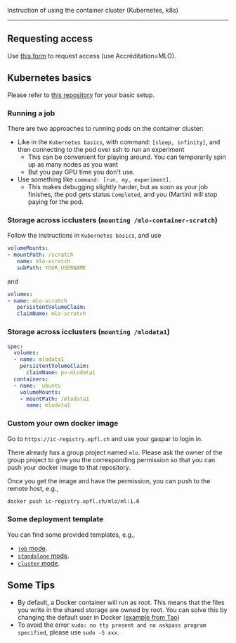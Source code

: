 Instruction of using the container cluster (Kubernetes, k8s)

---

## Requesting access
Use [this form](https://support.epfl.ch/help?id=epfl_sc_cat_item&sys_id=8cd2b9284f1b1b00fe35adee0310c769&sysparm_category=7707db6d4fd94300fe35adee0310c708) to request access (use Accréditation=MLO).


## Kubernetes basics
Please refer to [this repository](https://github.com/EPFL-IC/caas) for your basic setup.


### Running a job
There are two approaches to running pods on the container cluster:
* Like in the `Kubernetes basics`, with command: `[sleep, infinity]`, and then connecting to the pod over ssh to run an experiment
    * This can be convenient for playing around. You can temporarily spin up as many nodes as you want
    * But you pay GPU time you don't use.
* Use something like `command: [run, my, experiment]`.
    * This makes debugging slightly harder, but as soon as your job finishes, the pod gets status `Completed`, and you (Martin) will stop paying for the pod.


### Storage across icclusters (`mounting /mlo-container-scratch`)
Follow the instructions in `Kubernetes basics`, and use
```yaml
volumeMounts:
- mountPath: /scratch
   name: mlo-scratch
   subPath: YOUR_USERNAME
```

and

```yaml
volumes:
- name: mlo-scratch
   persistentVolumeClaim:
   claimName: mlo-scratch
```

### Storage across icclusters (`mounting /mlodata1`)
```yaml
spec:
  volumes:
  - name: mlodata1
    persistentVolumeClaim:
      claimName: pv-mlodata1
  containers:
  - name:  ubuntu
    volumeMounts:
    - mountPath: /mlodata1
      name: mlodata1
```

### Custom your own docker image
Go to `https://ic-registry.epfl.ch` and use your gaspar to login in.

There already has a group project named `mlo`. Please ask the owner of the group project to give you the corresponding permission so that you can push your docker image to that repository.

Once you get the image and have the permission, you can push to the remote host, e.g.,
```sh
docker push ic-registry.epfl.ch/mlo/ml:1.0
```

### Some deployment template
You can find some provided templates, e.g.,
* [`job` mode](https://github.com/epfml/kubernetes-setup/tree/master/templates/pod-job).
* [`standalone` mode](https://github.com/epfml/kubernetes-setup/tree/master/templates/pod-standalone).
* [`cluster` mode](https://github.com/epfml/kubernetes-setup/tree/master/templates/pod-cluster).

## Some Tips
* By default, a Docker container will run as root. This means that the files you write in the shared storage are owned by root. You can solve this by changing the default user in Docker ([example from Tao](https://github.com/IamTao/beta-kubernetes/blob/29515feb07e953bf602339a7548461aeeaa59de2/images/base/Dockerfile#L56-L72))
* To avoid the error `sudo: no tty present and no askpass program specified`, please use `sudo -S xxx`.
